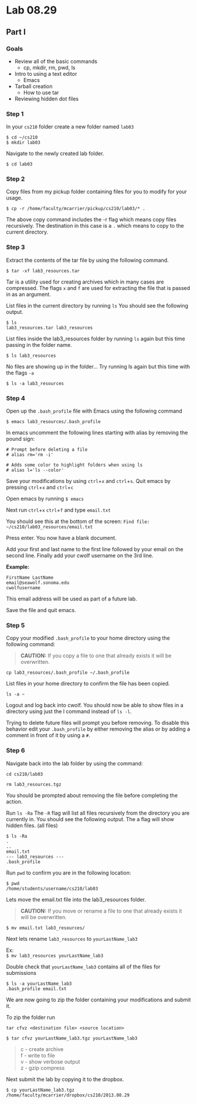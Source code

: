 # Lab 08.29

## Part I 

### Goals
* Review all of the basic commands
	* cp, mkdir, rm, pwd, ls
* Intro to using a text editor
	* Emacs
* Tarball creation
	* How to use tar
* Reviewing hidden dot files

### Step 1

In your `cs210` folder create a new folder named `lab03`

`$ cd ~/cs210`  
`$ mkdir lab03`

Navigate to the newly created lab folder.

`$ cd lab03`

### Step 2

Copy files from my pickup folder containing files for you to modify for your usage.

`$ cp -r /home/faculty/mcarrier/pickup/cs210/lab03/* .`

The above copy command includes the -r flag which means copy files recursively. The destination in this case is a `.` which means to copy to the current directory.

### Step 3

Extract the contents of the tar file by using the following command.

`$ tar -xf lab3_resources.tar`

Tar is a utility used for creating archives which in many cases are compressed. The flags `x` and `f` are used for extracting the file that is passed in as an argument.

List files in the current directory by running `ls` You should see the following output.

```
$ ls
lab3_resources.tar lab3_resources
```

List files inside the lab3_resources folder by running `ls` again but this time passing in the folder name.

`$ ls lab3_resources`

No files are showing up in the folder… Try running ls again but this time with the flags `-a`

`$ ls -a lab3_resources`

### Step 4

Open up the `.bash_profile` file with Emacs using the following command

`$ emacs lab3_resources/.bash_profile`

In emacs uncomment the following lines starting with alias by removing the pound sign:

```
# Prompt before deleting a file
# alias rm='rm -i'

# Adds some color to highlight folders when using ls
# alias l='ls --color'

```

Save your modifications by using `ctrl`+`x` and `ctrl`+`s`.
Quit emacs by pressing `ctrl`+`x` and `ctrl`+`c`

Open emacs by running `$ emacs` 

Next run `ctrl`+`x` `ctrl`+`f` and type `email.txt`

You should see this at the bottom of the screen:
`Find file: ~/cs210/lab03_resources/email.txt`

Press enter. You now have a blank document.

Add your first and last name to the first line
followed by your email on the second line. Finally add your cwolf username on the 3rd line.

__Example:__

```
FirstName LastName
email@seawolf.sonoma.edu
cwolfusername

```
This email address will be used as part of a future lab.

Save the file and quit emacs.

### Step 5

Copy your modified `.bash_profile` to your home directory using the following command:

> __CAUTION:__ If you copy a file to one that already exists it will be overwritten.

`cp lab3_resources/.bash_profile ~/.bash_profile`

List files in your home directory to confirm the file has been copied.

`ls -a ~`

Logout and log back into cwolf. You should now be able to show files in a directory using just the l command instead of `ls -l`.

Trying to delete future files will prompt you before removing. To disable this behavior edit your `.bash_profile` by either removing the alias or by adding a comment in front of it by using a `#`.

### Step 6

Navigate back into the lab folder by using the command: 

`cd cs210/lab03`

`rm lab3_resources.tgz`

You should be prompted about removing the file before completing the action.

Run `ls -Ra` The `-R` flag will list all files recursively from the directory you are currently in. You should see the following output. The a flag will show hidden files. (all files)

```
$ ls -Ra
.
..
email.txt
--- lab3_resources ---
.bash_profile

```

Run `pwd` to confirm you are in the following location:

```
$ pwd
/home/students/username/cs210/lab03
```
Lets move the email.txt file into the lab3_resources folder.

> __CAUTION:__ If you move or rename a file to one that already exists it will be overwritten.

`$ mv email.txt lab3_resources/`

Next lets rename `lab3_resources` to `yourLastName_lab3`

Ex:  
`$ mv lab3_resources yourLastName_lab3`

Double check that `yourLastName_lab3` contains all of the files for submissions

```
$ ls -a yourLastName_lab3
.bash_profile email.txt

```

We are now going to zip the folder containing your modifications and submit it.

To zip the folder run   

`tar cfvz <destination file> <source location>`

`$ tar cfvz yourLastName_lab3.tgz yourLastName_lab3`

> c - create archive  
> f - write to file  
> v - show verbose output    
> z - gzip compress  

Next submit the lab by copying it to the dropbox.

`$ cp yourLastName_lab3.tgz /home/faculty/mcarrier/dropbox/cs210/2013.08.29`
